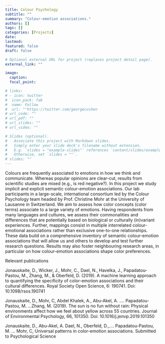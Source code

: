 ```yaml
---
title: Colour Psychology
subtitle: ""
summary: "Colour-emotion associations."
authors: []
tags: []
categories: [Projects]
date: 
lastmod: 
featured: false
draft: false

# Optional external URL for project (replaces project detail page).
external_link: ""

image:
  caption: 
  focal_point: 

# links:
# - icon: twitter
#  icon_pack: fab
#  name: Follow
#  url: ""https://twitter.com/georgecushen
# url_code: ""
# url_pdf: ""
# url_slides: ""
# url_video: ""

# Slides (optional).
#   Associate this project with Markdown slides.
#   Simply enter your slide deck's filename without extension.
#   E.g. `slides = "example-slides"` references `content/slides/example-slides.md`.
#   Otherwise, set `slides = ""`.
# slides: ""
---
```


Colours are frequently associated to emotions in how we think and communicate. Whereas popular opinions are clear-cut, results from scientific studies are mixed (e.g., is red negative?). In this project we study implicit and explicit semantic colour-emotion associations.
Our lab participants in a large-scale, international consortium led by the Colour Psychology team headed by Prof. Christine Mohr at the University of Lausanne in Switzerland. We aim to assess how color concepts (color terms) associate to a large variety of emotions. Having respondents from many languages and cultures, we assess their commonalities and differences that are potentially based on biological or culturally (in)variant experiences. Further, mappings consist in multiple interrelated colour-emotional associations rather than exclusive one-to-one relationships. These data build on a comprehensive inventory of semantic colour-emotion associations that will allow us and others to develop and test further research questions. Results may also foster neighbouring research areas, in particular on how colour-emotion associations shape color preferences.

Relevant publications

Jonauskaite, D., Wicker, J., Mohr, C., Dael, N., Havelka, J., Papadatou-Pastou, M., Zhang, M., & Oberfeld, D. (2019). A machine learning approach to quantifying the specificity of color-emotion associations and their cultural differences. Royal Society Open Science, 6: 190741. Doi: 10.1098/rsos.190741

Jonauskaite, D., Mohr, C, Abdel Khalek, A., Abu-Akel, A. …. Papadatou-Pastou, M. ...Zhang, M. (2019). The sun is no fun without rain: Physical environments affect how we feel about yellow across 55 countries. Journal of Environmental Psychology, 66, 101350. Doi: 10.1016/j.jenvp.2019.101350

Jonauskaite, D., Abu-Akel, A. Dael, N., Oberfeld, D.,…. Papadatou-Pastou, M. ... Mohr, C, Universal patterns in color-emotion associations. Submitted to Psychological Science
